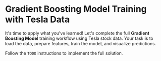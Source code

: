 # Gradient Boosting Model Training with Tesla Data

It's time to apply what you've learned! Let's complete the full **Gradient Boosting Model** training workflow using Tesla stock data. Your task is to load the data, prepare features, train the model, and visualize predictions.

Follow the `TODO` instructions to implement the full solution.